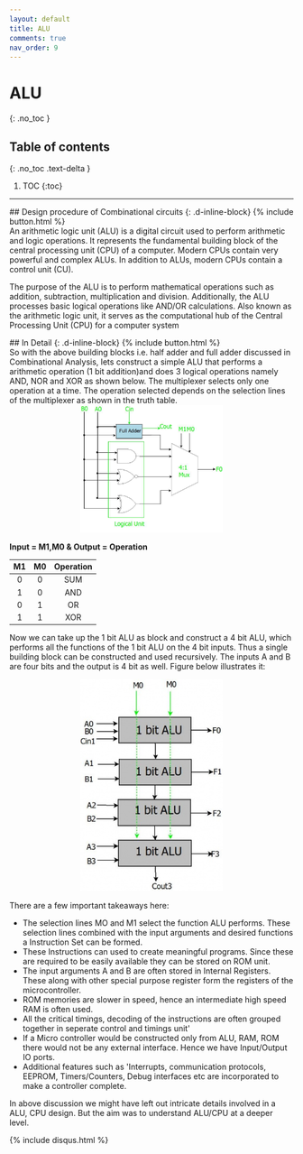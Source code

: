 ```yaml
---
layout: default
title: ALU
comments: true
nav_order: 9
---
```


# ALU
{: .no_toc }


## Table of contents
{: .no_toc .text-delta }

1. TOC
{:toc}

---


<div class="main-sub-heading" markdown="1">
## Design procedure of Combinational circuits
{: .d-inline-block}
{% include button.html %}
</div>
An arithmetic logic unit (ALU) is a digital circuit used to perform arithmetic and logic operations. It represents the fundamental building block of the central processing unit (CPU) of a computer. Modern CPUs contain very powerful and complex ALUs. In addition to ALUs, modern CPUs contain a control unit (CU).

The purpose of the ALU is to perform mathematical operations such as addition, subtraction, multiplication and division. Additionally, the ALU processes basic logical operations like AND/OR calculations. Also known as the arithmetic logic unit, it serves as the computational hub of the Central Processing Unit (CPU) for a computer system

<div class="main-sub-heading" markdown="1">
## In Detail
{: .d-inline-block}
{% include button.html %}
</div>
So with the above building blocks i.e. half adder and full adder discussed in Combinational Analysis, lets construct a simple ALU that performs a arithmetic operation (1 bit addition)and does 3 logical operations namely AND, NOR and XOR as shown below. The multiplexer selects only one operation at a time. The operation selected depends on the selection lines of the multiplexer as shown in the truth table.

<div style="text-align:center" ><img src="../assets/images/1bitALU.jpg" /></div>

**Input = M1,M0 & 
Output = Operation**

|M1	|M0	|Operation|
|:-:|:-:|:-------:|
|0	|0	|SUM|
|1	|0	|AND|
|0	|1	|OR|
|1	|1	|XOR|


Now we can take up the 1 bit ALU as block and construct a 4 bit ALU, which performs all the functions of the 1 bit ALU on the 4 bit inputs. Thus a single building block can be constructed and used recursively. The inputs A and B are four bits and the output is 4 bit as well. Figure below illustrates it:

<div style="text-align:center" ><img src="../assets/images/360px-4BITALU.jpg" /></div>

There are a few important takeaways here:
* The selection lines MO and M1 select the function ALU performs. These selection lines combined with the input arguments and desired functions a Instruction Set can be formed.
* These Instructions can used to create meaningful programs. Since these are required to be easily available they can be stored on ROM unit.
* The input arguments A and B are often stored in Internal Registers. These along with other special purpose register form the registers of the microcontroller.
* ROM memories are slower in speed, hence an intermediate high speed RAM is often used.
* All the critical timings, decoding of the instructions are often grouped together in seperate control and timings unit'
* If a Micro controller would be constructed only from ALU, RAM, ROM there would not be any external interface. Hence we have Input/Output IO ports.
* Additional features such as 'Interrupts, communication protocols, EEPROM, Timers/Counters, Debug interfaces etc are incorporated to make a controller complete.

In above discussion we might have left out intricate details involved in a ALU, CPU design. But the aim was to understand ALU/CPU at a deeper level.


{% include disqus.html %}



<style>
img{
    max-width:50%;
}
</style>
